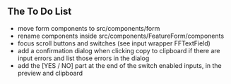 ## The To Do List

-   move form components to src/components/form
-   rename components inside src/components/FeatureForm/components
-   focus scroll buttons and switches (see input wrapper FFTextField)
-   add a confirmation dialog when clicking copy to clipboard if there are input errors
    and list those errors in the dialog
-   add the [YES / NO] part at the end of the switch enabled inputs, in the preview and clipboard

